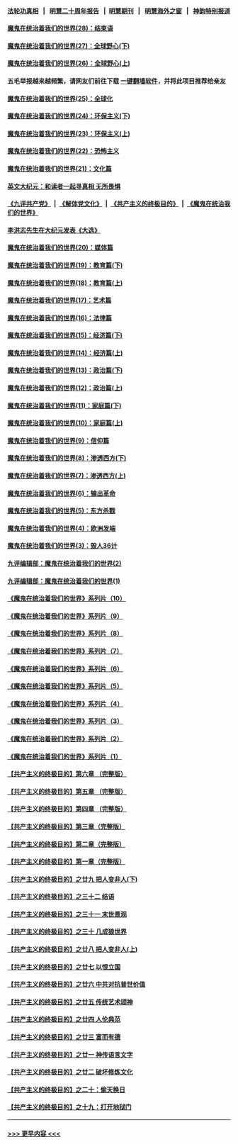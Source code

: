 #### [法轮功真相](https://github.com/gfw-breaker/truth/blob/master/README.md?t=0) &nbsp;&nbsp;|&nbsp;&nbsp; [明慧二十周年报告](https://github.com/gfw-breaker/mh-reports/blob/master/README.md?t=0) &nbsp;&nbsp;|&nbsp;&nbsp;[明慧期刊](https://github.com/gfw-breaker/mh-qikan) &nbsp;&nbsp;|&nbsp;&nbsp; [明慧海外之窗](https://github.com/gfw-breaker/mh-news/blob/master/README.md?t=0) &nbsp;&nbsp;|&nbsp;&nbsp; [神韵特别报道](https://github.com/gfw-breaker/mh-news/blob/master/shenyun.md?t=0)
#### [魔鬼在统治着我们的世界(28)：结束语](../pages/nsc422/n10936246.md?t=06121652) 
#### [魔鬼在统治着我们的世界(27)：全球野心(下)](../pages/nsc422/n10928319.md?t=06121652) 
#### [魔鬼在统治着我们的世界(26)：全球野心(上)](../pages/nsc422/n10900318.md?t=06121652) 
#### 五毛举报越来越频繁，请网友们前往下载 [一键翻墙软件](https://github.com/gfw-breaker/ssr-accounts)，并将此项目推荐给亲友
#### [魔鬼在统治着我们的世界(25)：全球化](../pages/nsc422/n10788205.md?t=06121652) 
#### [魔鬼在统治着我们的世界(24)：环保主义(下)](../pages/nsc422/n10695307.md?t=06121652) 
#### [魔鬼在统治着我们的世界(23)：环保主义(上)](../pages/nsc422/n10688613.md?t=06121652) 
#### [魔鬼在统治着我们的世界(22)：恐怖主义](../pages/nsc422/n10614727.md?t=06121652) 
#### [魔鬼在统治着我们的世界(21)：文化篇](../pages/nsc422/n10597706.md?t=06121652) 
#### [英文大纪元：和读者一起寻真相 无所畏惧](../pages/nsc422/n12542027.md?t=06121652) 
#### [《九评共产党》](https://github.com/begood0513/9ping.md/blob/master/README.md) &nbsp;|&nbsp; [《解体党文化》](../../../../jtdwh.md/blob/master/README.md)  &nbsp;|&nbsp; [《共产主义的终极目的》](../../../../gczydzjmd.md/blob/master/README.md) &nbsp;|&nbsp; [《魔鬼在统治我们的世界》](../../../../mgztzwmdsj.md/blob/master/README.md) 
#### [李洪志先生在大纪元发表《大选》](../pages/nsc422/n12534746.md?t=06121652) 
#### [魔鬼在统治着我们的世界(20)：媒体篇](../pages/nsc422/n10586579.md?t=06121652) 
#### [魔鬼在统治着我们的世界(19)：教育篇(下)](../pages/nsc422/n10564808.md?t=06121652) 
#### [魔鬼在统治着我们的世界(18)：教育篇(上)](../pages/nsc422/n10526970.md?t=06121652) 
#### [魔鬼在统治着我们的世界(17)：艺术篇](../pages/nsc422/n10499093.md?t=06121652) 
#### [魔鬼在统治着我们的世界(16)：法律篇](../pages/nsc422/n10485969.md?t=06121652) 
#### [魔鬼在统治着我们的世界(15)：经济篇(下)](../pages/nsc422/n10469975.md?t=06121652) 
#### [魔鬼在统治着我们的世界(14)：经济篇(上)](../pages/nsc422/n10457370.md?t=06121652) 
#### [魔鬼在统治着我们的世界(13)：政治篇(下)](../pages/nsc422/n10448270.md?t=06121652) 
#### [魔鬼在统治着我们的世界(12)：政治篇(上)](../pages/nsc422/n10444576.md?t=06121652) 
#### [魔鬼在统治着我们的世界(11)：家庭篇(下)](../pages/nsc422/n10440961.md?t=06121652) 
#### [魔鬼在统治着我们的世界(10)：家庭篇(上)](../pages/nsc422/n10435448.md?t=06121652) 
#### [魔鬼在统治着我们的世界(9)：信仰篇](../pages/nsc422/n10432159.md?t=06121652) 
#### [魔鬼在统治着我们的世界(8)：渗透西方(下)](../pages/nsc422/n10429603.md?t=06121652) 
#### [魔鬼在统治着我们的世界(7)：渗透西方(上)](../pages/nsc422/n10426013.md?t=06121652) 
#### [魔鬼在统治着我们的世界(6)：输出革命](../pages/nsc422/n10421536.md?t=06121652) 
#### [魔鬼在统治着我们的世界(5)：东方杀戮](../pages/nsc422/n10417707.md?t=06121652) 
#### [魔鬼在统治着我们的世界(4)：欧洲发端](../pages/nsc422/n10414890.md?t=06121652) 
#### [魔鬼在统治着我们的世界(3)：毁人36计](../pages/nsc422/n10411583.md?t=06121652) 
#### [九评编辑部：魔鬼在统治着我们的世界(2)](../pages/nsc422/n10410036.md?t=06121652) 
#### [九评编辑部：魔鬼在统治着我们的世界(1)](../pages/nsc422/n10406825.md?t=06121652) 
#### [《魔鬼在统治着我们的世界》系列片（10）](../pages/nsc422/n12292670.md?t=06121652) 
#### [《魔鬼在统治着我们的世界》系列片（9）](../pages/nsc422/n12290859.md?t=06121652) 
#### [《魔鬼在统治着我们的世界》系列片（8）](../pages/nsc422/n12287445.md?t=06121652) 
#### [《魔鬼在统治着我们的世界》系列片（7）](../pages/nsc422/n12283425.md?t=06121652) 
#### [《魔鬼在统治着我们的世界》系列片（6）](../pages/nsc422/n12282314.md?t=06121652) 
#### [《魔鬼在统治着我们的世界》系列片（5）](../pages/nsc422/n12281419.md?t=06121652) 
#### [《魔鬼在统治着我们的世界》系列片（4）](../pages/nsc422/n12274024.md?t=06121652) 
#### [《魔鬼在统治着我们的世界》系列片（3）](../pages/nsc422/n12271322.md?t=06121652) 
#### [《魔鬼在统治着我们的世界》系列片（2）](../pages/nsc422/n12269049.md?t=06121652) 
#### [《魔鬼在统治着我们的世界》系列片（1）](../pages/nsc422/n12267575.md?t=06121652) 
#### [【共产主义的终极目的】第六章 （完整版）](../pages/nsc422/n11428913.md?t=06121652) 
#### [【共产主义的终极目的】第五章 （完整版）](../pages/nsc422/n11428912.md?t=06121652) 
#### [【共产主义的终极目的】第四章 （完整版）](../pages/nsc422/n11428907.md?t=06121652) 
#### [【共产主义的终极目的】第三章（完整版）](../pages/nsc422/n11428848.md?t=06121652) 
#### [【共产主义的终极目的】第二章（完整版）](../pages/nsc422/n11428831.md?t=06121652) 
#### [【共产主义的终极目的】第一章（完整版）](../pages/nsc422/n11417651.md?t=06121652) 
#### [【共产主义的终极目的】之廿九 把人变非人(下)](../pages/nsc422/n11344140.md?t=06121652) 
#### [【共产主义的终极目的】之三十二 结语](../pages/nsc422/n11360535.md?t=06121652) 
#### [【共产主义的终极目的】之三十一 末世景观](../pages/nsc422/n11351129.md?t=06121652) 
#### [【共产主义的终极目的】之三十 几成狼世界](../pages/nsc422/n11348280.md?t=06121652) 
#### [【共产主义的终极目的】之廿八 把人变非人(上)](../pages/nsc422/n11340492.md?t=06121652) 
#### [【共产主义的终极目的】之廿七 以恨立国](../pages/nsc422/n11336944.md?t=06121652) 
#### [【共产主义的终极目的】之廿六 中共对抗普世价值](../pages/nsc422/n11324785.md?t=06121652) 
#### [【共产主义的终极目的】之廿五 传统艺术颂神](../pages/nsc422/n11296396.md?t=06121652) 
#### [【共产主义的终极目的】之廿四 人伦典范](../pages/nsc422/n11296397.md?t=06121652) 
#### [【共产主义的终极目的】之廿三 富而有德](../pages/nsc422/n11283598.md?t=06121652) 
#### [【共产主义的终极目的】之廿一 神传语言文字](../pages/nsc422/n11263265.md?t=06121652) 
#### [【共产主义的终极目的】之廿二 破坏修炼文化](../pages/nsc422/n11245728.md?t=06121652) 
#### [【共产主义的终极目的】之二十：偷天换日](../pages/nsc422/n11238846.md?t=06121652) 
#### [【共产主义的终极目的】之十九：打开地狱门](../pages/nsc422/n11206376.md?t=06121652) 

----
#### [ >>> 更早内容 <<< ](../indexes/nsc422-earlier.md)
